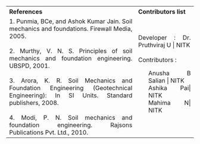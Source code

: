 <table style="text-align: justify;">
<tr style="background-color: transparent;">
  <th>References</th>
    <th>Contributors list</th>
  </tr>
  <tr style="background-color: transparent;">
  <td>
    1. Punmia, BCe, and Ashok Kumar Jain. Soil mechanics and foundations. Firewall Media, 2005.</br></br>
    2. Murthy, V. N. S. Principles of soil mechanics and foundation engineering. UBSPD, 2001.</br></br>
    3. Arora, K. R. Soil Mechanics and Foundation Engineering (Geotechnical Engineering): In SI Units. Standard publishers, 2008.</br></br>
    4. Modi, P. N. Soil mechanics and foundation engineering. Rajsons Publications Pvt. Ltd., 2010.</td>
    <td>Developer : Dr. Pruthviraj U | NITK</br></br>
    Contributors :
    <ul style="list-style-type: none;">
      <li>Anusha B Salian | NITK</li>
      <li>Ashika Pai| NITK</li>
      <li>Mahima N| NITK</li>
    </ul></td>
  </tr>
</table>
